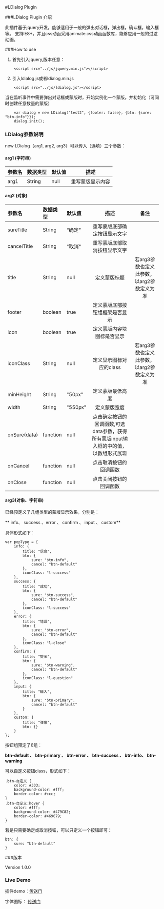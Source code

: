 #LDialog Plugin

###LDialog Plugin 介绍

此插件基于jquery开发，能够适用于一般的弹出对话框，弹出框，确认框，输入框等。
支持IE8+，并且css动画采用animate.css动画函数库，能够应用一般的过渡动画。

###How to use

1.  首先引入jquery,版本任意：


```
	<script src="../js/jquery.min.js"></script>

```

2.   引入ldialog.js或者ldialog.min.js

```
	<script src="../js/ldialog.js"></script>

```

当在监听事件中需要弹出对话框或蒙版时，开始实例化一个蒙版，并初始化（可同时创建任意数量的蒙版）

```
    var dialog = new LDialog("test2", {footer: false}, {btn: {sure: "btn-info"}});
    dialog.init();
```

### LDialog参数说明

 new LDialog（arg1, arg2, arg3）可以传入（选填）三个参数：

#### arg1 (字符串)

| 参数名        | 数据类型           | 默认值  |   描述  |
|:---------------|:---------------|:-------|:---------:|
| arg1     | String | null | 重写蒙版显示内容|


#### arg2 (对象)

| 参数名        | 数据类型           | 默认值  |   描述  | 备注 |
|:---------------|:---------------|:-------|:---------:|:----:|
| sureTitle     | String | “确定” | 重写蒙版底部确定按钮显示文字||
| cancelTitle | String | "取消" | 重写蒙版底部取消按钮显示文字||
| title | String | null | 定义蒙版标题 | 若arg3参数也定义此参数，以arg2参数定义为准|
| footer | boolean | true | 定义蒙版底部按钮组框架是否显示 ||
| icon | boolean | true | 定义蒙版内容块图标是否显示 ||
| iconClass | String | null | 定义显示图标对应的class|  若arg3参数也定义此参数，以arg2参数定义为准|
| minHeight | String | "50px" | 定义蒙版最低高度| |
| width | String | "550px" | 定义蒙版宽度 | |
| onSure(data) | function | null | 点击确定按钮的回调函数,可选data参数，获得所有蒙版input输入框的中的值，以数组形式展现| |
| onCancel |function | null | 点击取消按钮的回调函数| |
| onClose | function | null | 点击关闭按钮的回调函数 | |

#### arg3(对象、字符串)

已经预定义了几组类型的蒙版显示效果，分别是：

** info、 success 、error 、 confirm 、 input 、 custom**

具体形式如下：

```
var popType = {
    info: {
        title: "信息",
        btn: {
            sure: "btn-info",
            cancel: "btn-default"
        },
        iconClass: "l-success"
    },
    success: {
        title: "成功",
        btn: {
            sure: "btn-success",
            cancel: "btn-default"
        },
        iconClass: "l-success"
    },
    error: {
        title: "错误",
        btn: {
            sure: "btn-error",
            cancel: "btn-default"
        },
        iconClass: "l-close"
    },
    confirm: {
        title: "提示",
        btn: {
            sure: "btn-warning",
            cancel: "btn-default"
        },
        iconClass: "l-question"
    },
    input: {
        title: "输入",
        btn: {
            sure: "btn-primary",
            cancel: "btn-default"
        }
    },
    custom: {
        title: "弹窗",
        btn: {}
    }
};
```


按钮组预定了6组：

**btn-default 、 btn-primary 、 btn-error 、 btn-success 、 btn-info、 btn-warning**

可以自定义按钮class，形式如下：

```
.btn-自定义 {
    color: #333;
    background-color: #fff;
    border-color: #ccc;
}
.btn-自定义:hover {
    color: #fff;
    background-color: #479C82;
    border-color: #469079;
}
```

若是只需要确定或取消按钮，可以只定义一个按钮即可：

```
btn: {
	sure: "btn-default"
}
```

###版本

Version 1.0.0

### Live Demo 

插件demo：[传送门](http://luojinghui.github.io/LDialog/html/index.html)

字体图标： [传送门](http://luojinghui.github.io/LDialog/font-list/demo.html)